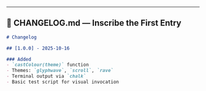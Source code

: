 
---

## 📜 CHANGELOG.md — Inscribe the First Entry

```md
# Changelog

## [1.0.0] - 2025-10-16

### Added
- `castColour(theme)` function
- Themes: `glyphwave`, `scroll`, `rave`
- Terminal output via `chalk`
- Basic test script for visual invocation

